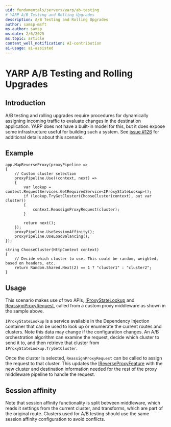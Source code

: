 ```yaml
---
uid: fundamentals/servers/yarp/ab-testing
# YARP A/B Testing and Rolling Upgrades
description: A/B Testing and Rolling Upgrades
author: samsp-msft
ms.author: samsp
ms.date: 2/6/2025
ms.topic: article
content_well_notification: AI-contribution
ai-usage: ai-assisted
---
```


# YARP A/B Testing and Rolling Upgrades

## Introduction

A/B testing and rolling upgrades require procedures for dynamically assigning incoming traffic to evaluate changes in the destination application. YARP does not have a built-in model for this, but it does expose some infrastructure useful for building such a system. See [issue #126](https://github.com/microsoft/reverse-proxy/issues/126) for additional details about this scenario.

## Example

```
app.MapReverseProxy(proxyPipeline =>
{
    // Custom cluster selection
    proxyPipeline.Use((context, next) =>
    {
        var lookup = context.RequestServices.GetRequiredService<IProxyStateLookup>();
        if (lookup.TryGetCluster(ChooseCluster(context), out var cluster))
        {
            context.ReassignProxyRequest(cluster);
        }

        return next();
    });
    proxyPipeline.UseSessionAffinity();
    proxyPipeline.UseLoadBalancing();
});

string ChooseCluster(HttpContext context)
{
    // Decide which cluster to use. This could be random, weighted, based on headers, etc.
    return Random.Shared.Next(2) == 1 ? "cluster1" : "cluster2";
}
```

## Usage

This scenario makes use of two APIs, [IProxyStateLookup](xref:Yarp.ReverseProxy.IProxyStateLookup) and [ReassignProxyRequest](xref:Microsoft.AspNetCore.Http.HttpContextFeaturesExtensions.ReassignProxyRequest(Microsoft.AspNetCore.Http.HttpContext,Yarp.ReverseProxy.Model.ClusterState)), called from a custom proxy middleware as shown in the sample above.

`IProxyStateLookup` is a service available in the Dependency Injection container that can be used to look up or enumerate the current routes and clusters. Note this data may change if the configuration changes. An A/B orchestration algorithm can examine the request, decide which cluster to send it to, and then retrieve that cluster from `IProxyStateLookup.TryGetCluster`.

Once the cluster is selected, `ReassignProxyRequest` can be called to assign the request to that cluster. This updates the [IReverseProxyFeature](xref:Yarp.ReverseProxy.Model.IReverseProxyFeature) with the new cluster and destination information needed for the rest of the proxy middleware pipeline to handle the request.

## Session affinity

Note that session affinity functionality is split between middleware, which reads it settings from the current cluster, and transforms, which are part of the original route. Clusters used for A/B testing should use the same session affinity configuration to avoid conflicts.

